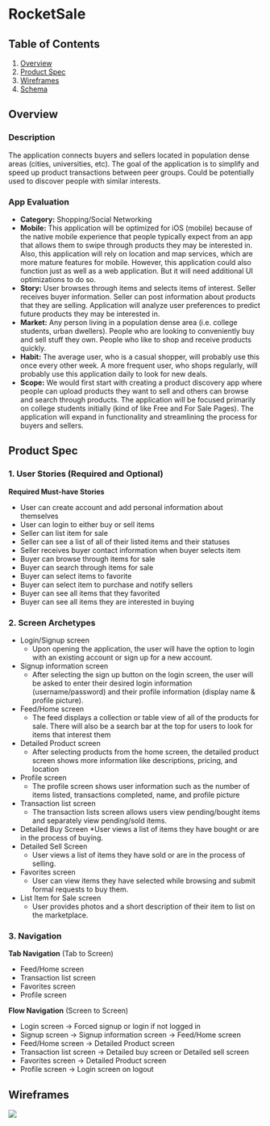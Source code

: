 # RocketSale

## Table of Contents
1. [Overview](#Overview)
1. [Product Spec](#Product-Spec)
1. [Wireframes](#Wireframes)
2. [Schema](#Schema)

## Overview
### Description
The application connects buyers and sellers located in population dense areas (cities, universities, etc). The goal of the application is to simplify and speed up product transactions between peer groups. Could be potentially used to discover people with similar interests.

### App Evaluation
- **Category:** Shopping/Social Networking
- **Mobile:** This application will be optimized for iOS (mobile) because of the native mobile experience that people typically expect from an app that allows them to swipe through products they may be interested in. Also, this application will rely on location and map services, which are more mature features for mobile. However, this application could also function just as well as a web application. But it will need additional UI optimizations to do so.
- **Story:**  User browses through items and selects items of interest. Seller receives buyer information. Seller can post information about products that they are selling. Application will analyze user preferences to predict future products they may be interested in.
- **Market:** Any person living in a population dense area (i.e. college students, urban dwellers). People who are looking to conveniently buy and sell stuff they own. People who like to shop and receive products quickly.
- **Habit:** The average user, who is a casual shopper, will probably use this once every other week. A more frequent user, who shops regularly, will probably use this application daily to look for new deals. 
- **Scope:** We would first start with creating a product discovery app where people can upload products they want to sell and others can browse and search through products. The application will be focused primarily on college students initially (kind of like Free and For Sale Pages). The application will expand in functionality and streamlining the process for buyers and sellers. 

## Product Spec

### 1. User Stories (Required and Optional)

**Required Must-have Stories**

* User can create account and add personal information about themselves
* User can login to either buy or sell items
* Seller can list item for sale
* Seller can see a list of all of their listed items and their statuses
* Seller receives buyer contact information when buyer selects item
* Buyer can browse through items for sale
* Buyer can search through items for sale
* Buyer can select items to favorite
* Buyer can select item to purchase and notify sellers 
* Buyer can see all items that they favorited
* Buyer can see all items they are interested in buying

### 2. Screen Archetypes
* Login/Signup screen
   * Upon opening the application, the user will have the option to login with an existing account or sign up for a new account. 
* Signup information screen
   * After selecting the sign up button on the login screen, the user will be asked to enter their desired login information (username/password) and their profile information (display name & profile picture).
* Feed/Home screen
   * The feed displays a collection or table view of all of the products for sale. There will also be a search bar at the top for users to look for items that interest them
* Detailed Product screen
   * After selecting products from the home screen, the detailed product screen shows more information like descriptions, pricing, and location
* Profile screen
   * The profile screen shows user information such as the number of items listed, transactions completed, name, and profile picture
* Transaction list screen
   * The transaction lists screen allows users view pending/bought items and separately view pending/sold items.
* Detailed Buy Screen
   *User views a list of items they have bought or are in the process of buying.
* Detailed Sell Screen
   * User views a list of items they have sold or are in the process of selling.
* Favorites screen
   * User can view items they have selected while browsing and submit formal requests to buy them.
* List Item for Sale screen
   * User provides photos and a short description of their item to list on the marketplace.

### 3. Navigation

**Tab Navigation** (Tab to Screen)

* Feed/Home screen
* Transaction list screen
* Favorites screen
* Profile screen

**Flow Navigation** (Screen to Screen)

* Login screen -> Forced signup or login if not logged in
* Signup screen -> Signup information screen -> Feed/Home screen
* Feed/Home screen -> Detailed Product screen
* Transaction list screen -> Detailed buy screen or Detailed sell screen
* Favorites screen -> Detailed Product screen
* Profile screen -> Login screen on logout

## Wireframes
![](https://i.imgur.com/KOjQfIE.jpg)
